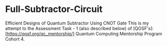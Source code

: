 # Full-Subtractor-Circuit
Efficient Designs of Quantum Subtractor Using CNOT Gate
This is my attempt to the Assessment Task - 1 (also described below) of [QOSF's]:[https://qosf.org/qc_mentorship/] Quantum Computing Mentorship Program Cohort 4.

